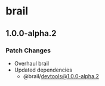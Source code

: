 # brail

## 1.0.0-alpha.2

### Patch Changes

- Overhaul brail
- Updated dependencies
  - @brail/devtools@1.0.0-alpha.2
